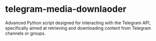 # telegram-media-downlaoder
Advanced Python script designed for interacting with the Telegram API, specifically aimed at retrieving and downloading content from Telegram channels or groups. 
